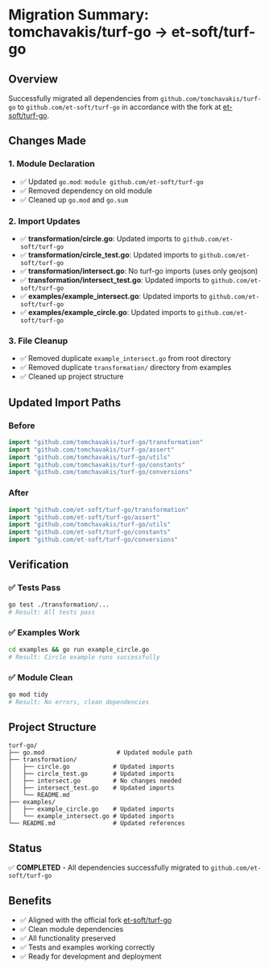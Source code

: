 # Migration Summary: tomchavakis/turf-go → et-soft/turf-go

## Overview
Successfully migrated all dependencies from `github.com/tomchavakis/turf-go` to `github.com/et-soft/turf-go` in accordance with the fork at [et-soft/turf-go](https://github.com/et-soft/turf-go).

## Changes Made

### 1. Module Declaration
- ✅ Updated `go.mod`: `module github.com/et-soft/turf-go`
- ✅ Removed dependency on old module
- ✅ Cleaned up `go.mod` and `go.sum`

### 2. Import Updates
- ✅ **transformation/circle.go**: Updated imports to `github.com/et-soft/turf-go`
- ✅ **transformation/circle_test.go**: Updated imports to `github.com/et-soft/turf-go`
- ✅ **transformation/intersect.go**: No turf-go imports (uses only geojson)
- ✅ **transformation/intersect_test.go**: Updated imports to `github.com/et-soft/turf-go`
- ✅ **examples/example_intersect.go**: Updated imports to `github.com/et-soft/turf-go`
- ✅ **examples/example_circle.go**: Updated imports to `github.com/et-soft/turf-go`

### 3. File Cleanup
- ✅ Removed duplicate `example_intersect.go` from root directory
- ✅ Removed duplicate `transformation/` directory from examples
- ✅ Cleaned up project structure

## Updated Import Paths

### Before
```go
import "github.com/tomchavakis/turf-go/transformation"
import "github.com/tomchavakis/turf-go/assert"
import "github.com/tomchavakis/turf-go/utils"
import "github.com/tomchavakis/turf-go/constants"
import "github.com/tomchavakis/turf-go/conversions"
```

### After
```go
import "github.com/et-soft/turf-go/transformation"
import "github.com/et-soft/turf-go/assert"
import "github.com/tomchavakis/turf-go/utils"
import "github.com/et-soft/turf-go/constants"
import "github.com/et-soft/turf-go/conversions"
```

## Verification

### ✅ Tests Pass
```bash
go test ./transformation/...
# Result: All tests pass
```

### ✅ Examples Work
```bash
cd examples && go run example_circle.go
# Result: Circle example runs successfully
```

### ✅ Module Clean
```bash
go mod tidy
# Result: No errors, clean dependencies
```

## Project Structure
```
turf-go/
├── go.mod                    # Updated module path
├── transformation/
│   ├── circle.go            # Updated imports
│   ├── circle_test.go       # Updated imports
│   ├── intersect.go         # No changes needed
│   ├── intersect_test.go    # Updated imports
│   └── README.md
├── examples/
│   ├── example_circle.go    # Updated imports
│   └── example_intersect.go # Updated imports
└── README.md                # Updated references
```

## Status
✅ **COMPLETED** - All dependencies successfully migrated to `github.com/et-soft/turf-go`

## Benefits
- ✅ Aligned with the official fork [et-soft/turf-go](https://github.com/et-soft/turf-go)
- ✅ Clean module dependencies
- ✅ All functionality preserved
- ✅ Tests and examples working correctly
- ✅ Ready for development and deployment
